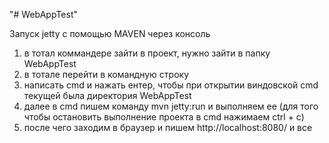 "# WebAppTest" 

Запуск jetty с помощью MAVEN через консоль
1) в тотал коммандере зайти в проект, нужно зайти в папку WebAppTest
2) в тотале перейти в командную строку
3) написать cmd и нажать ентер, чтобы при открытии виндовской cmd текущей была директория WebAppTest
4) далее в cmd пишем команду mvn jetty:run и выполняем ее (для того чтобы остановить выполнение проекта в cmd нажимаем ctrl + c)
5) после чего заходим в браузер и пишем http://localhost:8080/
и все
